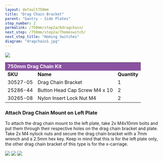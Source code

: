 ```yaml
---
layout: default750mm
title: "Drag Chain Bracket"
parent: "Gantry - Side Plates"
step_number: 2
permalink: /750mm/step2a/6dragchain/
next_step: /750mm/step2a/7homeswitch/
next_step_title: "Homing Switches"
diagram: "dragchain1.jpg"
---
```

<img src="jpfsimage4.jpg">

<table>
  <tr>
    <td style="color:#fff;background: #8A52A1" colspan="3">
      <b>750mm Drag Chain Kit</b>
    </td>
  </tr>
  <tr>
    <td>
      <b>SKU</b>
    </td>
    <td>
      <b>Name</b>
    </td>
    <td>
      <b>Quantity</b>
    </td>
  </tr>
  <tr>
    <td>
      30527-05
    </td>
    <td>
      Drag Chain Bracket
    </td>
    <td>
      1
    </td>
  </tr>
  <tr>
    <td>
      25286-44
    </td>
    <td>
      Button Head Cap Screw M4 x 10
    </td>
    <td>
      2
    </td>
  </tr>
  <tr>
    <td>
      30265-08
    </td>
    <td>
      Nylon Insert Lock Nut M4
    </td>
    <td>
      2
    </td>
  </tr>
</table>


<h3>Attach Drag Chain Mount on Left Plate</h3>

To attach the drag chain mount to the left plate, take 2x M4x10mm bolts and put them through their respective holes on the drag chain bracket and plate. Take 2x M4 nylock nuts and secure the drag chain bracket with a 7mm wrench and a 2.5mm hex key. Keep in mind that this is for the left plate only, the other drag chain bracket of this type is for the x-carriage.

<img src="jpfsimage1.jpg">

<img src="jpfsimage2.jpg">

<img src="jpfsimage3.jpg">
